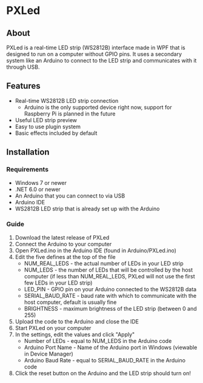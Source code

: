 # PXLed

## About
PXLed is a real-time LED strip (WS2812B) interface made in WPF that is designed to run on a computer without GPIO pins. It uses a secondary system like an Arduino to connect to the LED strip and communicates with it through USB.

## Features
- Real-time WS2812B LED strip connection
    - Arduino is the only supported device right now, support for Raspberry Pi is planned in the future
- Useful LED strip preview
- Easy to use plugin system
- Basic effects included by default

## Installation

### Requirements
- Windows 7 or newer
- .NET 6.0 or newer
- An Arduino that you can connect to via USB
- Arduino IDE
- WS2812B LED strip that is already set up with the Arduino

### Guide
1. Download the latest release of PXLed
2. Connect the Arduino to your computer
3. Open PXLed.ino in the Arduino IDE (found in Arduino/PXLed.ino)
3. Edit the five defines at the top of the file
    - NUM_REAL_LEDS - the actual number of LEDs in your LED strip
    - NUM_LEDS - the number of LEDs that will be controlled by the host computer (if less than NUM_REAL_LEDS, PXLed will not use the first few LEDs in your LED strip)
    - LED_PIN - GPIO pin on your Arduino connected to the WS2812B data
    - SERIAL_BAUD_RATE - baud rate with which to communicate with the host computer, default is usually fine
    - BRIGHTNESS - maximum brightness of the LED strip (between 0 and 255)
5. Upload the code to the Arduino and close the IDE
6. Start PXLed on your computer
7. In the settings, edit the values and click "Apply"
    - Number of LEDs - equal to NUM_LEDS in the Arduino code
    - Arduino Port Name - Name of the Arduino port in Windows (viewable in Device Manager)
    - Arduino Baud Rate - equal to SERIAL_BAUD_RATE in the Arduino code
8. Click the reset button on the Arduino and the LED strip should turn on!